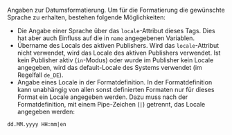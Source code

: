 Angaben zur Datumsformatierung. Um für die Formatierung die gewünschte
Sprache zu erhalten, bestehen folgende Möglichkeiten:
- Die Angabe einer Sprache über das `locale`-Attribut dieses Tags. Dies hat
aber auch Einfluss auf die in `name` angegebenen Variablen.
- Übername des Locals des aktiven Publishers. Wird das `locale`-Attribut nicht
verwendet, wird das Locale des aktiven Publishers verwendet. Ist kein Publisher
aktiv (`in`-Modus) oder wurde im Publisher kein Locale angegeben, wird das
default-Locale des Systems verwendet (im Regelfall `de_DE`).
- Angabe eines Locale in der Formatdefinition. In der Formatdefinition kann
unabhängig von allen sonst definierten Formaten nur für dieses Format ein
Locale angegeben werden. Dazu muss nach der Formatdefinition, mit einem
Pipe-Zeichen (`|`) getrennt, das Locale angegeben werden:
```
dd.MM.yyyy HH:mm|en
```